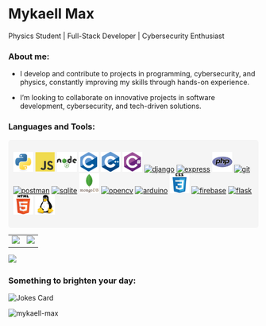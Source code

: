 # Mykaell Max

Physics Student | Full-Stack Developer | Cybersecurity Enthusiast

### About me:

- I develop and contribute to projects in programming, cybersecurity, and physics, constantly improving my skills through hands-on experience.

- I’m looking to collaborate on innovative projects in software development, cybersecurity, and tech-driven solutions.
  
### Languages and Tools: 

<div style="background-color: #f5f5f5; padding: 10px; border-radius: 5px;">
<p align="left">
  <a href="https://www.python.org" target="_blank" rel="noreferrer"> 
  <img src="https://raw.githubusercontent.com/devicons/devicon/master/icons/python/python-original.svg" alt="python" width="40" height="40"/></a> 

  <a href="https://developer.mozilla.org/en-US/docs/Web/JavaScript" target="_blank" rel="noreferrer"> 
  <img src="https://raw.githubusercontent.com/devicons/devicon/master/icons/javascript/javascript-original.svg" alt="javascript" width="40" height="40"/></a>

  <a href="https://nodejs.org" target="_blank" rel="noreferrer"> 
  <img src="https://raw.githubusercontent.com/devicons/devicon/master/icons/nodejs/nodejs-original-wordmark.svg" alt="nodejs" width="40" height="40"/></a>
  
  <a href="https://www.cprogramming.com/" target="_blank" rel="noreferrer"> 
  <img src="https://raw.githubusercontent.com/devicons/devicon/master/icons/c/c-original.svg" alt="c" width="40" height="40"/></a> 
  
  <a href="https://www.w3schools.com/cpp/" target="_blank" rel="noreferrer"> 
  <img src="https://raw.githubusercontent.com/devicons/devicon/master/icons/cplusplus/cplusplus-original.svg" alt="cplusplus" width="40" height="40"/></a> 
  
  <a href="https://www.w3schools.com/cs/" target="_blank" rel="noreferrer"> 
  <img src="https://raw.githubusercontent.com/devicons/devicon/master/icons/csharp/csharp-original.svg" alt="csharp" width="40" height="40"/></a>

  <!--<a href="https://laravel.com" target="_blank" rel="noreferrer"> 
  <img src="https://raw.githubusercontent.com/devicons/devicon/master/icons/laravel/laravel-plain.svg" alt="laravel" width="40" height="40"/></a>
  -->
  
  <a href="https://www.djangoproject.com/" target="_blank" rel="noreferrer"> 
  <img src="https://cdn.worldvectorlogo.com/logos/django.svg" alt="django" width="40" height="40"/></a> 

  <!-- EXPRES --------------------------------------------------------------------------------------------------------------------------->
  <a href="https://expressjs.com" target="_blank" rel="noreferrer">
  <img src="https://icongr.am/devicon/express-original-wordmark.svg?size=148&color=ffffff" alt="express" width="40" height="40"/></a>
  <!-- EXPRES --------------------------------------------------------------------------------------------------------------------------->
  
  <a href="https://www.php.net" target="_blank" rel="noreferrer"> 
  <img src="https://raw.githubusercontent.com/devicons/devicon/master/icons/php/php-original.svg" alt="php" width="40" height="40"/></a>

  <a href="https://git-scm.com/" target="_blank" rel="noreferrer"> 
  <img src="https://www.vectorlogo.zone/logos/git-scm/git-scm-icon.svg" alt="git" width="40" height="40"/></a>

  <a href="https://postman.com" target="_blank" rel="noreferrer"> 
  <img src="https://www.vectorlogo.zone/logos/getpostman/getpostman-icon.svg" alt="postman" width="40" height="40"/></a> 

  <a href="https://www.sqlite.org/" target="_blank" rel="noreferrer"> 
  <img src="https://www.vectorlogo.zone/logos/sqlite/sqlite-icon.svg" alt="sqlite" width="40" height="40"/></a>

  <a href="https://www.mongodb.com/" target="_blank" rel="noreferrer"> 
  <img src="https://raw.githubusercontent.com/devicons/devicon/master/icons/mongodb/mongodb-original-wordmark.svg" alt="mongodb" width="40" height="40"/></a> 
   
  <a href="https://opencv.org/" target="_blank" rel="noreferrer"> 
  <img src="https://www.vectorlogo.zone/logos/opencv/opencv-icon.svg" alt="opencv" width="40" height="40"/></a>
  
  <a href="https://www.arduino.cc/" target="_blank" rel="noreferrer"> 
  <img src="https://cdn.worldvectorlogo.com/logos/arduino-1.svg" alt="arduino" width="40" height="40"/></a> 
  
  <a href="https://www.w3schools.com/css/" target="_blank" rel="noreferrer"> 
  <img src="https://raw.githubusercontent.com/devicons/devicon/master/icons/css3/css3-original-wordmark.svg" alt="css3" width="40" height="40"/></a>  
  
  <a href="https://firebase.google.com/" target="_blank" rel="noreferrer"> 
  <img src="https://www.vectorlogo.zone/logos/firebase/firebase-icon.svg" alt="firebase" width="40" height="40"/></a> 

  <!-- FLASK --------------------------------------------------------------------------------------------------------------------------->
  <a href="https://flask.palletsprojects.com/" target="_blank" rel="noreferrer"> 
  <img src="https://devicons.railway.app/i/flask-light.svg" alt="flask" width="40" height="40"/></a> 
  <!-- FLASK --------------------------------------------------------------------------------------------------------------------------->
   
  <a href="https://www.w3.org/html/" target="_blank" rel="noreferrer"> 
  <img src="https://raw.githubusercontent.com/devicons/devicon/master/icons/html5/html5-original-wordmark.svg" alt="html5" width="40" height="40"/></a> 
  
  <a href="https://www.linux.org/" target="_blank" rel="noreferrer"> 
  <img src="https://raw.githubusercontent.com/devicons/devicon/master/icons/linux/linux-original.svg" alt="linux" width="40" height="40"/></a> 
</p>
</div>

<!--### Statistics:

<p><img align="center" src="https://github-readme-streak-stats.herokuapp.com/?user=mykaell-max&" alt="mykaell-max" /></p>
-->

<table>
  <tr>
    <td><img src="https://github-readme-stats.vercel.app/api/top-langs/?username=mykaell-max&layout=compact&theme=dark&langs_count=8" /> 
    <td><img src="https://github-readme-stats.vercel.app/api?username=mykaell-max&show_icons=true&layout=compact&theme=dark&langs_count=6" />
</tr>
</table>

<img src="https://github-readme-streak-stats.herokuapp.com/?user=mykaell-max&layout=compact&theme=dark&langs_count=6" />

### Something to brighten your day:
![Jokes Card](https://readme-jokes.vercel.app/api?theme=halloween)

<p align="left"> <img src="https://komarev.com/ghpvc/?username=mykaell-max&label=Profile%20views&color=0e75b6&style=flat" alt="mykaell-max" /> </p>
